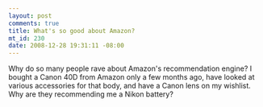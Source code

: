 ```yaml
--- 
layout: post
comments: true
title: What's so good about Amazon?
mt_id: 230
date: 2008-12-28 19:31:11 -08:00
---
```

Why do so many people rave about Amazon's recommendation engine?  I bought a Canon 40D from Amazon only a few months ago, have looked at various accessories for that body, and have a Canon lens on my wishlist.  Why are they recommending me a Nikon battery?
